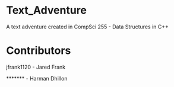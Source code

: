 # Text_Adventure
A text adventure created in CompSci 255 - Data Structures in C++


# Contributors
jfrank1120 - Jared Frank

******* - Harman Dhillon
